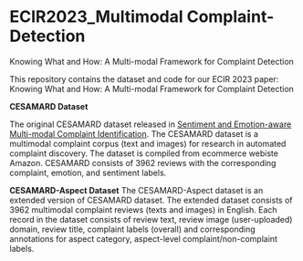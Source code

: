 # ECIR2023_Multimodal Complaint-Detection


Knowing What and How: A Multi-modal Framework for Complaint Detection

This repository contains the dataset and code for our ECIR 2023 paper: Knowing What and How: A Multi-modal Framework for Complaint Detection

**CESAMARD Dataset**

The original CESAMARD dataset released in [Sentiment and Emotion-aware Multi-modal Complaint Identification](https://ojs.aaai.org/index.php/AAAI/article/view/21476). The CESAMARD dataset is a multimodal complaint corpus (text and images) for research in automated complaint discovery. The dataset is compiled from ecommerce webiste Amazon. CESAMARD consists of 3962 reviews with the corresponding complaint, emotion, and sentiment labels.

**CESAMARD-Aspect Dataset**
The CESAMARD-Aspect dataset is an extended version of CESAMARD dataset. The extended dataset consists of 3962 multimodal complaint reviews (texts and images) in English. Each record in the dataset consists of review text, review image (user-uploaded) domain, review title, complaint labels (overall) and corresponding annotations for aspect category, aspect-level complaint/non-complaint labels.
